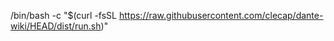 



/bin/bash -c "$(curl -fsSL https://raw.githubusercontent.com/clecap/dante-wiki/HEAD/dist/run.sh)"





